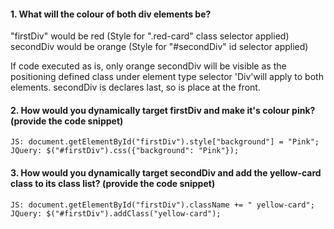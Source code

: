 #### 1. What will the colour of both div elements be?

"firstDiv" would be red   (Style for ".red-card" class selector applied)  
secondDiv would be orange (Style for "#secondDiv" id selector applied) 

If code executed as is, only orange secondDiv will be visible as the positioning defined class under element type selector 'Div'will apply
to both elements. secondDiv is declares last, so is place at the front.  

#### 2. How would you dynamically target firstDiv and make it's colour pink? (provide the code snippet)

```
JS: document.getElementById("firstDiv").style["background"] = "Pink";
JQuery: $("#firstDiv").css({"background": "Pink"});
```

#### 3. How would you dynamically target secondDiv and add the yellow-card class to its class list? (provide the code snippet)

```
JS: document.getElementById("firstDiv").className += " yellow-card";
JQuery: $("#firstDiv").addClass("yellow-card");
```

